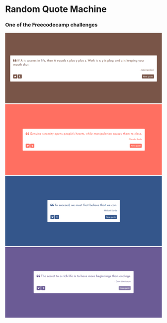 # Random Quote Machine

### One of the Freecodecamp challenges 

![sample image 1](./src/assets/images/sample-1.png)
![sample image 2](./src/assets/images/sample-2.png)
![sample image 3](./src/assets/images/sample-3.png)
![sample image 4](./src/assets/images/sample-4.png)